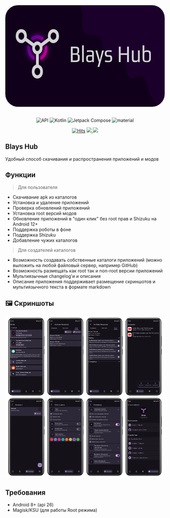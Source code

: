<div align="center">
<img src="https://raw.githubusercontent.com/B1ays/BHub/main/images/Banner.png" alt="promo banner" width="640" height="320" style="border-radius:40px" />
</div>
<br/>

<p align="center">
  <img alt="API" src="https://img.shields.io/badge/Api%2026+-50f270?logo=android&logoColor=black&style=for-the-badge"/></a>
  <img alt="Kotlin" src="https://img.shields.io/badge/Kotlin-a503fc?logo=kotlin&logoColor=white&style=for-the-badge"/></a>
  <img alt="Jetpack Compose" src="https://img.shields.io/static/v1?style=for-the-badge&message=Jetpack+Compose&color=4285F4&logo=Jetpack+Compose&logoColor=FFFFFF&label="/></a> 
  <img alt="material" src="https://custom-icon-badges.demolab.com/badge/material%20you-lightblue?style=for-the-badge&logoColor=333&logo=material-you"/></a>
</p>
<p align="center">
    <a href="https://github.com/B1ays/BHub/">
        <img alt="Hits" src="https://hits.sh/github.com/B1ays/BHub.svg?style=for-the-badge&label=Views&extraCount=7500&color=ff3f6f"/></a>
    <a href="https://github.com/B1ays/BHub/releases">
        <img src="https://img.shields.io/github/downloads/B1ays/BHub/total?color=orange&style=for-the-badge"/>
    </a>
    <a href="https://github.com/B1ays/BHub/stargazers">
        <img src="https://img.shields.io/github/stars/B1ays/BHub?color=ffff00&style=for-the-badge"/>
    </a>
</p>

## Blays Hub
Удобный способ скачивания и распространения приложений и модов

## Функции
> Для пользователя

- Скачивание apk из каталогов
- Установка и удаление приложений
- Проверка обновлений приложений
- Установка root версий модов
- Обновление приложений в "один клик" без root прав и Shizuku на Android 12+
- Поддержка роботы в фоне
- Поддержка Shizuku
- Добавление чужих каталогов

> Для создателей каталогов

- Возможность создавать собственные каталоги приложений (можно выложить на любой файловый сервер, например GitHub)
- Возможность размещать как root так и non-root версии приложений
- Мультиязычные changelog'и и описания
- Описание приложения поддерживает размещение скриншотов и мультиязычного текста в формате markdown


## 🖼️ Скриншоты
![screenshots](https://github.com/B1ays/BHub/blob/1d467c48a679bbd698771baa00b69b8c3a8ae6dd/images/Screenshots%20collage.png?raw=true "screenshots")

## Требования
- Android 8+ (api 26)
- Magisk/KSU (для работы Root режима)